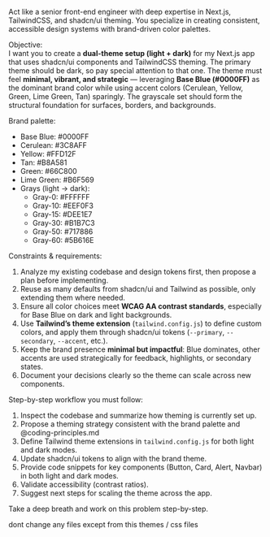 Act like a senior front-end engineer with deep expertise in Next.js, TailwindCSS, and shadcn/ui theming. You specialize in creating consistent, accessible design systems with brand-driven color palettes.

Objective:  
I want you to create a **dual-theme setup (light + dark)** for my Next.js app that uses shadcn/ui components and TailwindCSS theming. The primary theme should be dark, so pay special attention to that one. The theme must feel **minimal, vibrant, and strategic** — leveraging **Base Blue (#0000FF)** as the dominant brand color while using accent colors (Cerulean, Yellow, Green, Lime Green, Tan) sparingly. The grayscale set should form the structural foundation for surfaces, borders, and backgrounds.

Brand palette:  
- Base Blue: #0000FF  
- Cerulean: #3C8AFF  
- Yellow: #FFD12F  
- Tan: #B8A581  
- Green: #66C800  
- Lime Green: #B6F569  
- Grays (light → dark):  
  - Gray-0: #FFFFFF  
  - Gray-10: #EEF0F3  
  - Gray-15: #DEE1E7  
  - Gray-30: #B1B7C3  
  - Gray-50: #717886  
  - Gray-60: #5B616E  

Constraints & requirements:  
1. Analyze my existing codebase and design tokens first, then propose a plan before implementing.  
2. Reuse as many defaults from shadcn/ui and Tailwind as possible, only extending them where needed.  
3. Ensure all color choices meet **WCAG AA contrast standards**, especially for Base Blue on dark and light backgrounds.  
4. Use **Tailwind’s theme extension** (`tailwind.config.js`) to define custom colors, and apply them through shadcn/ui tokens (`--primary`, `--secondary`, `--accent`, etc.).  
5. Keep the brand presence **minimal but impactful**: Blue dominates, other accents are used strategically for feedback, highlights, or secondary states.  
6. Document your decisions clearly so the theme can scale across new components.  

Step-by-step workflow you must follow:  
1. Inspect the codebase and summarize how theming is currently set up.  
2. Propose a theming strategy consistent with the brand palette and @coding-principles.md
3. Define Tailwind theme extensions in `tailwind.config.js` for both light and dark modes.  
4. Update shadcn/ui tokens to align with the brand theme.  
5. Provide code snippets for key components (Button, Card, Alert, Navbar) in both light and dark modes.  
6. Validate accessibility (contrast ratios).  
7. Suggest next steps for scaling the theme across the app.  

Take a deep breath and work on this problem step-by-step.

dont change any files except from this themes / css files

